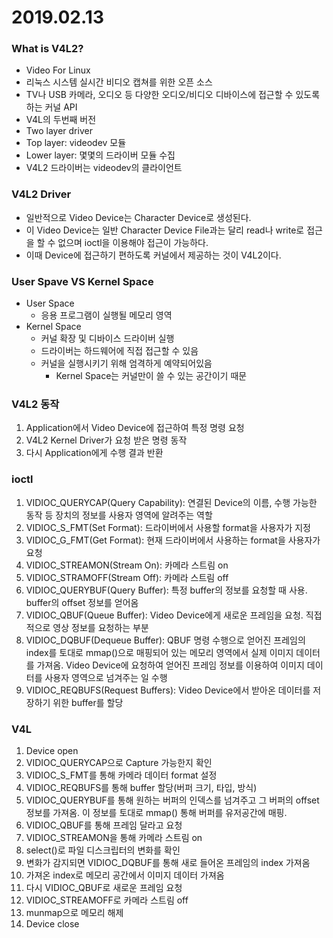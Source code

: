 2019.02.13
=============================
### What is V4L2?
- Video For Linux
- 리눅스 시스템 실시간 비디오 캡쳐를 위한 오픈 소스
- TV나 USB 카메라, 오디오 등 다양한 오디오/비디오 디바이스에 접근할 수 있도록 하는 커널 API
- V4L의 두번째 버전
- Two layer driver
- Top layer: videodev 모듈
- Lower layer: 몇몇의 드라이버 모듈 수집
- V4L2 드라이버는 videodev의 클라이언트

### V4L2 Driver
- 일반적으로 Video Device는 Character Device로 생성된다.
- 이 Video Device는 일반 Character Device File과는 달리 read나 write로 접근을 할 수 없으며 ioctl을 이용해야 접근이 가능하다.
- 이때 Device에 접근하기 편하도록 커널에서 제공하는 것이 V4L2이다.

### User Spave VS Kernel Space
- User Space
    - 응용 프로그램이 실행될 메모리 영역
- Kernel Space
    - 커널 확장 및 디바이스 드라이버 실행
    - 드라이버는 하드웨어에 직접 접근할 수 있음
    - 커널을 실행시키기 위해 엄격하게 예약되어있음
        - Kernel Space는 커널만이 쓸 수 있는 공간이기 때문

### V4L2 동작
1. Application에서 Video Device에 접근하여 특정 명령 요청
2. V4L2 Kernel Driver가 요청 받은 명령 동작
3. 다시 Application에게 수행 결과 반환 

### ioctl
1. VIDIOC_QUERYCAP(Query Capability): 연결된 Device의 이름, 수행 가능한 동작 등 장치의 정보를 사용자 영역에 알려주는 역할
2. VIDIOC_S_FMT(Set Format): 드라이버에서 사용할 format을 사용자가 지정
3. VIDIOC_G_FMT(Get Format): 현재 드라이버에서 사용하는 format을 사용자가 요청
4. VIDIOC_STREAMON(Stream On): 카메라 스트림 on
5. VIDIOC_STRAMOFF(Stream Off): 카메라 스트림 off
6. VIDIOC_QUERYBUF(Query Buffer): 특정 buffer의 정보를 요청할 때 사용. buffer의 offset 정보를 얻어옴
7. VIDIOC_QBUF(Queue Buffer): Video Device에게 새로운 프레임을 요청. 직접적으로 영상 정보를 요청하는 부분
8. VIDIOC_DQBUF(Dequeue Buffer): QBUF 명령 수행으로 얻어진 프레임의 index를 토대로 mmap()으로 매핑되어 있는 메모리 영역에서 실제 이미지 데이터를 가져옴. Video Device에 요청하여 얻어진 프레임 정보를 이용하여 이미지 데이터를 사용자 영역으로 넘겨주는 일 수행
9. VIDIOC_REQBUFS(Request Buffers): Video Device에서 받아온 데이터를 저장하기 위한 buffer를 할당


### V4L

1. Device open
2. VIDIOC_QUERYCAP으로 Capture 가능한지 확인
3. VIDIOC_S_FMT를 통해 카메라 데이터 format 설정
4. VIDIOC_REQBUFS를 통해 buffer 할당(버퍼 크기, 타입, 방식)
5. VIDIOC_QUERYBUF를 통해 원하는 버퍼의 인덱스를 넘겨주고 그 버퍼의 offset 정보를 가져옴. 이 정보를 토대로 mmap() 통해 버퍼를 유저공간에 매핑.
6. VIDIOC_QBUF를 통해 프레임 달라고 요청
7. VIDIOC_STREAMON을 통해 카메라 스트림 on
8. select()로 파일 디스크립터의 변화를 확인
9. 변화가 감지되면 VIDIOC_DQBUF를 통해 새로 들어온 프레임의 index 가져옴
10. 가져온 index로 메모리 공간에서 이미지 데이터 가져옴
11. 다시 VIDIOC_QBUF로 새로운 프레임 요청
12. VIDIOC_STREAMOFF로 카메라 스트림 off
12. munmap으로 메모리 해제
13. Device close





